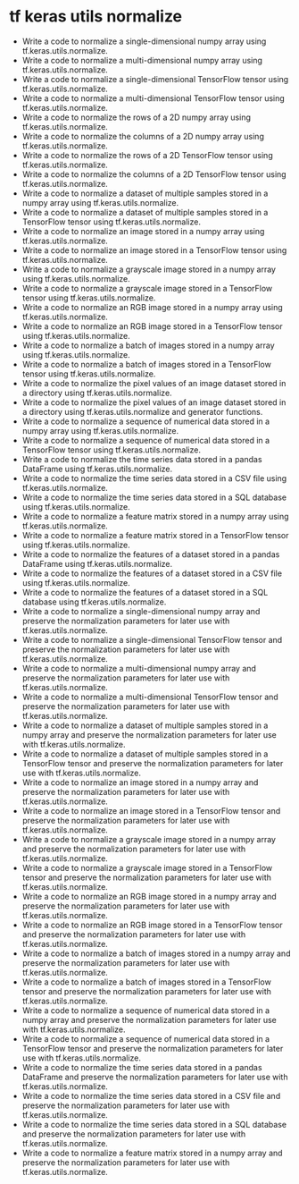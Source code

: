 # tf keras utils normalize

- Write a code to normalize a single-dimensional numpy array using tf.keras.utils.normalize.
- Write a code to normalize a multi-dimensional numpy array using tf.keras.utils.normalize.
- Write a code to normalize a single-dimensional TensorFlow tensor using tf.keras.utils.normalize.
- Write a code to normalize a multi-dimensional TensorFlow tensor using tf.keras.utils.normalize.
- Write a code to normalize the rows of a 2D numpy array using tf.keras.utils.normalize.
- Write a code to normalize the columns of a 2D numpy array using tf.keras.utils.normalize.
- Write a code to normalize the rows of a 2D TensorFlow tensor using tf.keras.utils.normalize.
- Write a code to normalize the columns of a 2D TensorFlow tensor using tf.keras.utils.normalize.
- Write a code to normalize a dataset of multiple samples stored in a numpy array using tf.keras.utils.normalize.
- Write a code to normalize a dataset of multiple samples stored in a TensorFlow tensor using tf.keras.utils.normalize.
- Write a code to normalize an image stored in a numpy array using tf.keras.utils.normalize.
- Write a code to normalize an image stored in a TensorFlow tensor using tf.keras.utils.normalize.
- Write a code to normalize a grayscale image stored in a numpy array using tf.keras.utils.normalize.
- Write a code to normalize a grayscale image stored in a TensorFlow tensor using tf.keras.utils.normalize.
- Write a code to normalize an RGB image stored in a numpy array using tf.keras.utils.normalize.
- Write a code to normalize an RGB image stored in a TensorFlow tensor using tf.keras.utils.normalize.
- Write a code to normalize a batch of images stored in a numpy array using tf.keras.utils.normalize.
- Write a code to normalize a batch of images stored in a TensorFlow tensor using tf.keras.utils.normalize.
- Write a code to normalize the pixel values of an image dataset stored in a directory using tf.keras.utils.normalize.
- Write a code to normalize the pixel values of an image dataset stored in a directory using tf.keras.utils.normalize and generator functions.
- Write a code to normalize a sequence of numerical data stored in a numpy array using tf.keras.utils.normalize.
- Write a code to normalize a sequence of numerical data stored in a TensorFlow tensor using tf.keras.utils.normalize.
- Write a code to normalize the time series data stored in a pandas DataFrame using tf.keras.utils.normalize.
- Write a code to normalize the time series data stored in a CSV file using tf.keras.utils.normalize.
- Write a code to normalize the time series data stored in a SQL database using tf.keras.utils.normalize.
- Write a code to normalize a feature matrix stored in a numpy array using tf.keras.utils.normalize.
- Write a code to normalize a feature matrix stored in a TensorFlow tensor using tf.keras.utils.normalize.
- Write a code to normalize the features of a dataset stored in a pandas DataFrame using tf.keras.utils.normalize.
- Write a code to normalize the features of a dataset stored in a CSV file using tf.keras.utils.normalize.
- Write a code to normalize the features of a dataset stored in a SQL database using tf.keras.utils.normalize.
- Write a code to normalize a single-dimensional numpy array and preserve the normalization parameters for later use with tf.keras.utils.normalize.
- Write a code to normalize a single-dimensional TensorFlow tensor and preserve the normalization parameters for later use with tf.keras.utils.normalize.
- Write a code to normalize a multi-dimensional numpy array and preserve the normalization parameters for later use with tf.keras.utils.normalize.
- Write a code to normalize a multi-dimensional TensorFlow tensor and preserve the normalization parameters for later use with tf.keras.utils.normalize.
- Write a code to normalize a dataset of multiple samples stored in a numpy array and preserve the normalization parameters for later use with tf.keras.utils.normalize.
- Write a code to normalize a dataset of multiple samples stored in a TensorFlow tensor and preserve the normalization parameters for later use with tf.keras.utils.normalize.
- Write a code to normalize an image stored in a numpy array and preserve the normalization parameters for later use with tf.keras.utils.normalize.
- Write a code to normalize an image stored in a TensorFlow tensor and preserve the normalization parameters for later use with tf.keras.utils.normalize.
- Write a code to normalize a grayscale image stored in a numpy array and preserve the normalization parameters for later use with tf.keras.utils.normalize.
- Write a code to normalize a grayscale image stored in a TensorFlow tensor and preserve the normalization parameters for later use with tf.keras.utils.normalize.
- Write a code to normalize an RGB image stored in a numpy array and preserve the normalization parameters for later use with tf.keras.utils.normalize.
- Write a code to normalize an RGB image stored in a TensorFlow tensor and preserve the normalization parameters for later use with tf.keras.utils.normalize.
- Write a code to normalize a batch of images stored in a numpy array and preserve the normalization parameters for later use with tf.keras.utils.normalize.
- Write a code to normalize a batch of images stored in a TensorFlow tensor and preserve the normalization parameters for later use with tf.keras.utils.normalize.
- Write a code to normalize a sequence of numerical data stored in a numpy array and preserve the normalization parameters for later use with tf.keras.utils.normalize.
- Write a code to normalize a sequence of numerical data stored in a TensorFlow tensor and preserve the normalization parameters for later use with tf.keras.utils.normalize.
- Write a code to normalize the time series data stored in a pandas DataFrame and preserve the normalization parameters for later use with tf.keras.utils.normalize.
- Write a code to normalize the time series data stored in a CSV file and preserve the normalization parameters for later use with tf.keras.utils.normalize.
- Write a code to normalize the time series data stored in a SQL database and preserve the normalization parameters for later use with tf.keras.utils.normalize.
- Write a code to normalize a feature matrix stored in a numpy array and preserve the normalization parameters for later use with tf.keras.utils.normalize.
